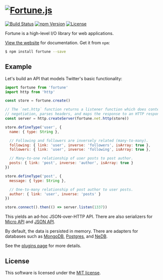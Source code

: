 # [![Fortune.js](https://fortunejs.github.io/fortune/assets/fortune_logo.svg)](http://fortunejs.com)

[![Build Status](https://img.shields.io/travis/fortunejs/fortune/master.svg?style=flat-square)](https://travis-ci.org/fortunejs/fortune)
[![npm Version](https://img.shields.io/npm/v/fortune.svg?style=flat-square)](https://www.npmjs.com/package/fortune)
[![License](https://img.shields.io/npm/l/fortune.svg?style=flat-square)](https://raw.githubusercontent.com/fortunejs/fortune/master/LICENSE)

Fortune is a high-level I/O library for web applications.

[View the website](http://fortunejs.com) for documentation. Get it from `npm`:

```sh
$ npm install fortune --save
```


## Example

Let's build an API that models Twitter's basic functionality:

```js
import fortune from 'fortune'
import http from 'http'

const store = fortune.create()

// The `net.http` function returns a listener function which does content
// negotiation, parses headers, and maps the response to an HTTP response.
const server = http.createServer(fortune.net.http(store))

store.defineType('user', {
  name: { type: String },

  // Following and followers are inversely related (many-to-many).
  following: { link: 'user', inverse: 'followers', isArray: true },
  followers: { link: 'user', inverse: 'following', isArray: true },

  // Many-to-one relationship of user posts to post author.
  posts: { link: 'post', inverse: 'author', isArray: true }
})

store.defineType('post', {
  message: { type: String },

  // One-to-many relationship of post author to user posts.
  author: { link: 'user', inverse: 'posts' }
})

store.connect().then(() => server.listen(1337))
```

This yields an ad-hoc JSON-over-HTTP API. There are also serializers for [Micro API](https://github.com/fortunejs/fortune-micro-api) and [JSON API](https://github.com/fortunejs/fortune-json-api).

By default, the data is persisted in memory. There are adapters for databases such as [MongoDB](https://github.com/fortunejs/fortune-mongodb), [Postgres](https://github.com/fortunejs/fortune-postgres), and [NeDB](https://github.com/fortunejs/fortune-nedb).

See the [plugins page](http://fortunejs.com/plugins/) for more details.


## License

This software is licensed under the [MIT license](https://raw.githubusercontent.com/fortunejs/fortune/master/LICENSE).
